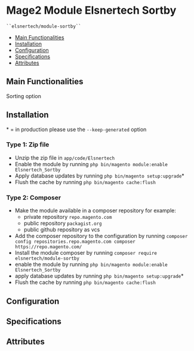 # Mage2 Module Elsnertech Sortby

    ``elsnertech/module-sortby``

 - [Main Functionalities](#markdown-header-main-functionalities)
 - [Installation](#markdown-header-installation)
 - [Configuration](#markdown-header-configuration)
 - [Specifications](#markdown-header-specifications)
 - [Attributes](#markdown-header-attributes)


## Main Functionalities
Sorting option

## Installation
\* = in production please use the `--keep-generated` option

### Type 1: Zip file

 - Unzip the zip file in `app/code/Elsnertech`
 - Enable the module by running `php bin/magento module:enable Elsnertech_Sortby`
 - Apply database updates by running `php bin/magento setup:upgrade`\*
 - Flush the cache by running `php bin/magento cache:flush`

### Type 2: Composer

 - Make the module available in a composer repository for example:
    - private repository `repo.magento.com`
    - public repository `packagist.org`
    - public github repository as vcs
 - Add the composer repository to the configuration by running `composer config repositories.repo.magento.com composer https://repo.magento.com/`
 - Install the module composer by running `composer require elsnertech/module-sortby`
 - enable the module by running `php bin/magento module:enable Elsnertech_Sortby`
 - apply database updates by running `php bin/magento setup:upgrade`\*
 - Flush the cache by running `php bin/magento cache:flush`


## Configuration




## Specifications




## Attributes



